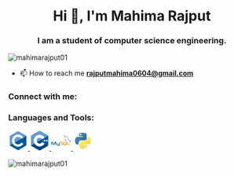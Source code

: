 <h1 align="center">Hi 👋, I'm Mahima Rajput</h1>
<h3 align="center">I am a student of computer science engineering.</h3>

<p align="left"> <img src="https://komarev.com/ghpvc/?username=mahimarajput01&label=Profile%20views&color=0e75b6&style=flat" alt="mahimarajput01" /> </p>

- 📫 How to reach me **rajputmahima0604@gmail.com**

<h3 align="left">Connect with me:</h3>
<p align="left">
</p>

<h3 align="left">Languages and Tools:</h3>
<p align="left"> <a href="https://www.cprogramming.com/" target="_blank" rel="noreferrer"> <img src="https://raw.githubusercontent.com/devicons/devicon/master/icons/c/c-original.svg" alt="c" width="40" height="40"/> </a> <a href="https://www.w3schools.com/cpp/" target="_blank" rel="noreferrer"> <img src="https://raw.githubusercontent.com/devicons/devicon/master/icons/cplusplus/cplusplus-original.svg" alt="cplusplus" width="40" height="40"/> </a> <a href="https://www.mysql.com/" target="_blank" rel="noreferrer"> <img src="https://raw.githubusercontent.com/devicons/devicon/master/icons/mysql/mysql-original-wordmark.svg" alt="mysql" width="40" height="40"/> </a> <a href="https://www.python.org" target="_blank" rel="noreferrer"> <img src="https://raw.githubusercontent.com/devicons/devicon/master/icons/python/python-original.svg" alt="python" width="40" height="40"/> </a> </p>

<p><img align="center" src="https://github-readme-stats.vercel.app/api/top-langs?username=mahimarajput01&show_icons=true&locale=en&layout=compact" alt="mahimarajput01" /></p>

